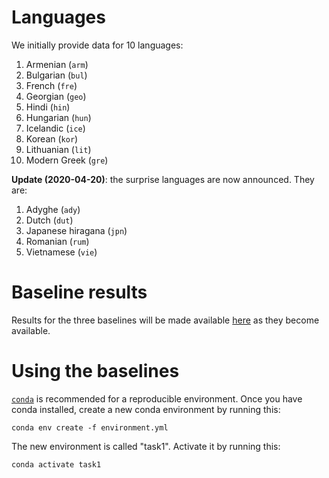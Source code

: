 Languages
=========

We initially provide data for 10 languages:

1.  Armenian (`arm`)
2.  Bulgarian (`bul`)
3.  French (`fre`)
4.  Georgian (`geo`)
5.  Hindi (`hin`)
6.  Hungarian (`hun`)
7.  Icelandic (`ice`)
8.  Korean (`kor`)
9.  Lithuanian (`lit`)
10. Modern Greek (`gre`)

**Update (2020-04-20)**: the surprise languages are now announced. They are:

1.  Adyghe (`ady`)
2.  Dutch (`dut`)
3.  Japanese hiragana (`jpn`)
4.  Romanian (`rum`)
5.  Vietnamese (`vie`)

Baseline results
================

Results for the three baselines will be made available
[here](https://docs.google.com/spreadsheets/d/1g0HyGeVzFrNt2pvNuu8L1voFFQY-0CwjTxGA3VXXNGI/edit?usp=sharing)
as they become available.

Using the baselines
===================

[`conda`](https://docs.conda.io/projects/conda/en/latest/user-guide/install/download.html)
is recommended for a reproducible environment. Once you have conda installed,
create a new conda environment by running this:

``` {.bash}
conda env create -f environment.yml
```

The new environment is called "task1". Activate it by running this:

``` {.bash}
conda activate task1
```
